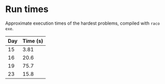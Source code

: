 # Run times

Approximate execution times of the hardest problems, compiled with `raco exe`.

| Day | Time (s) |
|-----|----------|
| 15  | 3.81     |
| 16  | 20.6     |
| 19  | 75.7     |
| 23  | 15.8     |
